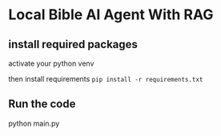 # Local Bible AI Agent With RAG

## install required packages 
activate your python venv

then install requirements ```pip install -r requirements.txt```

## Run the code
python main.py
